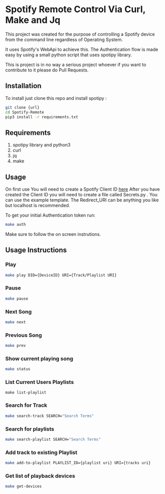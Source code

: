 # Spotify Remote Control Via Curl, Make and Jq

This project was created for the purpose of controlling a Spotify device from the command line regardless of Operating System.

It uses Spotify's WebApi to achieve this. The Authentication flow is made easy by using a small python script that uses spotipy library.

This is project is in no way a serious project whoever if you want to contribute to it please do Pull Requests.

## Installation

To install just clone this repo and install spotipy :
```bash
git clone {url}
cd Spotify-Remote
pip3 install -r requirements.txt
```

## Requirements

1. spotipy library and python3
2. curl
3. jq
4. make
  
## Usage
On first use
You will need to create a Spotify Client ID [here](https://developer.spotify.com/dashboard/applications)
After you have created the Client ID you will need to create a file called Secrets.py . You can use the example template. The Redirect_URI can be anything you like but localhost is recommended.

To get your initial Authentication token run:
```bash
make auth
```
Make sure to follow the on screen instrutions.

## Usage Instructions

### Play
```bash
make play DID={DeviceID} URI={Track/Playlist URI}
```

### Pause
```bash
make pause
```

### Next Song
```bash
make next
```

### Previous Song
```bash
make prev
```

### Show current playing song
```bash
make status
```

### List Current Users Playlists
```bas
make list-playlist
```
### Search for Track
```bash
make search-track SEARCH="Search Terms"
```

### Search for playlists
```bash
make search-playlist SEARCH="Search Terms"
```

### Add track to existing Playlist
```bash
make add-to-playlist PLAYLIST_ID={playlist uri} URI={tracks uri}
```

### Get list of playback devices
```bash
make get-devices
```

